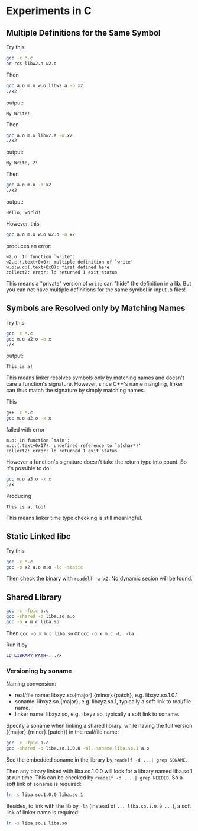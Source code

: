 # Experiments in C

## Multiple Definitions for the Same Symbol

Try this

```bash
gcc -c *.c
ar rcs libw2.a w2.o
```

Then

```bash
gcc a.o m.o w.o libw2.a -o x2
./x2
```

output:

```
My Write!
```

Then

```bash
gcc a.o m.o libw2.a -o x2
./x2
```

output:

```
My Write, 2!
```

Then

```bash
gcc a.o m.o -o x2
./x2
```

output:

```
Hello, world!
```

However, this

```bash
gcc a.o m.o w.o w2.o -o x2
```

produces an error:

```
w2.o: In function `write':
w2.c:(.text+0x0): multiple definition of `write'
w.o:w.c:(.text+0x0): first defined here
collect2: error: ld returned 1 exit status
```

This means a "private" version of `write` can "hide" the definition in a lib. But you can not have multiple definitions for the same symbol in input .o files!

## Symbols are Resolved only by Matching Names

Try this

```bash
gcc -c *.c
gcc m.o a2.o -o x
./x
```

output:

```
This is a!
```

This means linker resolves symbols only by matching names and doesn't care a function's signature. However, since C++'s name mangling, linker can thus match the signature by simply matching names.

This

```bash
g++ -c *.c
gcc m.o a2.o -x x
```

failed with error

```
m.o: In function `main':
m.c:(.text+0x17): undefined reference to `a(char*)'
collect2: error: ld returned 1 exit status
```

However a function's signature doesn't take the return type into count. So it's possible to do

```bash
gcc m.o a3.o -x x
./x
```

Producing

```
This is a, too!
```

This means linker time type checking is still meaningful.

## Static Linked libc

Try this

```bash
gcc -c *.c
gcc -o x2 a.o m.o -lc -static
```

Then check the binary with `readelf -a x2`. No dynamic secion will be found.

## Shared Library

```bash
gcc -c -fpic a.c
gcc -shared -o liba.so a.o
gcc -o x m.c liba.so
```
Then `gcc -o x m.c liba.so` or `gcc -o x m.c -L. -la`

Run it by

```bash
LD_LIBRARY_PATH=. ./x
```

### Versioning by soname

Naming convension:
  * real/file name: libxyz.so.{major}.{minor}.{patch}, e.g. libxyz.so.1.0.1
  * soname: libxyz.so.{major}, e.g. libxyz.so.1, typically a soft link to real/file name.
  * linker name: libxyz.so, e.g. libxyz.so, typically a soft link to soname.

Specify a soname when linking a shared library, while having the full version ({major}.{minor}.{patch}) in the real/file name:

```bash
gcc -c -fpic a.c
gcc -shared -o liba.so.1.0.0 -Wl,-soname,liba.so.1 a.o
```

See the embedded soname in the library by `readelf -d ...| grep SONAME`.

Then any binary linked with liba.so.1.0.0 will look for a library named liba.so.1 at run time. This can be checked by `readelf -d ... | grep NEEDED`. So a soft link of soname is required:

```bash
ln -s liba.so.1.0.0 liba.so.1
```

Besides, to link with the lib by `-la` (instead of `... liba.so.1.0.0 ...`), a soft link of linker name is required:

```bash
ln -s liba.so.1 liba.so
```
